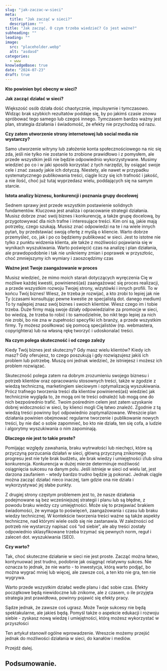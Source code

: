 ```yaml
---
slug: "jak-zaczac-w-sieci"
meta:
  title: "Jak zacząć w sieci?"
  description: ""
title: "Jak zacząć. O czym trzeba wiedzieć? Co jest ważne?"
subheading: ""
leading: ""
image:
  src: "placeholder.webp"
  alt: "asdasd"
categories:
  - www
knowledgeBase: true
date: "2024-07-23"
draft: true
---
```


**Kto powinien być obecny w sieci?**

**Jak zacząć działać w sieci?**

Większość osób działa dość chaotycznie, impulsywnie i tymczasowo. Widząc brak szybkich rezultatów poddaje się, by po jakimś czasie znowu spróbować tego samego lub czegoś innego. Tymczasem bardzo ważny jest plan, strategia działania i świadomość, że efekty nie przychodzą od razu.

**Czy zatem utworzenie strony internetowej lub social media nie wystarczy?**

Samo utworzenie witryny lub założenie konta społecznościowego na nic się zda, jeśli nie tylko nie zostanie to zrobione prawidłowo i z pomysłem, ale przede wszystkim jeśli nie będzie odpowiednio wykorzystywane. Musimy wiedzieć po co i w jaki sposób korzystać z tych narzędzi, by osiągać swoje cele i znać zasady jakie ich dotyczą. Niestety, ale nawet w przypadku systematycznego publikowania treści, ciągle liczy się ich trafność i jakość, a nie ilość, choć już tutaj wyprzedasz wielu, poddających się na samym starcie.

**Istota analizy biznesu, konkurencji i poznania grupy docelowej**

Sednem sprawy jest przede wszystkim postawienie solidnych fundamentów. Kluczowa jest analiza i opracowanie strategii działania. Musisz dobrze znać swój biznes i konkurencję, a także grupę docelową, by przygotowywać dla nich trafne i interesujące treści. Kim oni są, jakie mają potrzeby, czego szukają. Musisz znać odpowiedzi na te i na wiele innych pytań, by przedstawiać swoją ofertę z myślą o kliencie. Warto dobrze przemyśleć, co, jak i po co będziemy publikować w sieci. Jest to istotne nie tylko z punktu widzenia klienta, ale także z możliwości pojawiania się w wynikach wyszukiwania. Warto poświęcić czas na analizę i plan działania, ale prawdopodobnie i tak nie unikniemy zmian i poprawek w przyszłośc, choć zmniejszymy ich wymiary i zaoszcędzimy czas

**Ważne jest Twoje zaangażowanie w proces**

Musisz wiedzieć, że mimo moich starań dotyczących wyręczenia Cię w możliwe każdej kwestii, powinieneś(aś) zaangażować się proces realizacji, a przede wszystkim rozwoju Twojej strony, wizytówki i innych profili. To w końcu Twój biznes! Wiesz, że trzeba je rozwijać, a kto zrobi to lepiej jak nie Ty (czasami konsultując pewne kwestie ze specjalistą dot. danego medium) To ty najlepiej znasz swój biznes i swoich klientów. Wiesz czego im i tobie trzeba. Duże firmy mają swoje działy odpowiedzialne za promocje w sieci, bo wiedzą, że trzeba to robić i to samodzielnie, bo nikt tego lepiej za nich nie zrobi, bo nie zna w zupełności specyfiki ich branży, a przede wszystkim firmy. Ty możesz posiłkować się pomocą specjalistów (np. webmastera, copyrightera) lub na własną rękę tworzyć i udoskonalać treści.

**Na czym polega skuteczność i od czego zależy**

Kiedy Twój biznes jest skuteczny? Gdy masz wielu klientów? Kiedy ich masz? Gdy oferujesz, to czego poszukują i gdy rozwiązujesz jakiś ich problem lub potrzebę. Muszą oni jednak wiedzieć, że istniejesz i możesz ich problem rozwiązać.

Skuteczność polega zatem na dobrym zrozumieniu swojego biznesu i potrzeb klientów oraz opracowaniu stosownych treści, także w zgodzie z wiedzą techniczną, marketingiem sieciowym i optymalizacją wyszukiwania. Prócz trafnego tworzenia treści dla klientów powinieneś(aś) wiedzieć jak technicznie wygląda to, że mogą oni te treści odnaleźć lub mogą one do nich bezpośrednio trafić. Twoim pośrednim celem jest zatem uzyskanie dobrej widoczności w sieci, by klienci mogli Cię łatwo znaleźć. Zgodnie z tą wiedzą treści powinny być odpowiednio zoptymalizowane. Wreszcie plan działania powinien obejmować regularne tworzenie i publikowanie nowych treści, by nie dać o sobie zapomnieć, bo kto nie działa, ten się cofa, a ludzie i algorytmy wyszukiwania o nim zapominają.

**Dlaczego nie jest to takie proste?**

Pomijając względy zawahania, braku wytrwałości lub niechęci, które są przyczyną porzucania działań w sieci, główną przyczyną znikomego progresu jest nie tyle brak budżetu, ale brak wiedzy i umiejętności i/lub silna konkurencja. Konkurencja w dużej mierze determinuje możliwość osiągnięcia sukcesu na danym polu. Jeśli istnieje w sieci od wielu lat, jest darzona zaufaniem - wtedy bardzo trudno będzie ją pokonać. Jednak ciągle można zacząć działać nieco inaczej, tam gdzie ona nie działa i wykorzystywać jej słabe punkty.

Z drugiej strony częstym problemem jest to, że nasze działania podejmowane są bez wcześniejszej strategii i planu lub są błędne, z powodu braku wiedzy czy umiejętności. Może się to przejawiać brakiem świadomości, że wymaga to poświęceń, zaangażowania i czasu lub braku wiedzy technicznej. W kontekście tworzenia treści ważne są także aspekty techniczne, nad którymi wiele osób się nie zastanawia. W zależności od potrzeb nie wystarczy napisać coś “od siebie”, ale aby treści zostały odpowiednio sklasyfikowane trzeba trzymać się pewnych norm, reguł i zaleceń dot. wyszukiwania (SEO).

**Czy warto?**

Tak, choć skuteczne działanie w sieci nie jest proste. Zacząć można łatwo, kontynuować jest trudno, podobnie jak osiągnąć relatywny sukces. Nie oznacza to jednak, że nie warto - to inwestycja, którą warto podjąć, bo można wygrać mniej lub więcej, ale zawsze coś, a ten kto nie gra, ten nie wygrywa.

Warto przede wszystkim działać wedle planu i dać sobie czas. Efekty początkowe będą niewidoczne lub znikome, ale z czasem, o ile przyjęta strategia jest prawidłowa, powinny pojawić się efekty pracy.

Sądze jednak, że zawsze coś ugrasz. Może Twoje sukcesy nie będą spektakularne, ale jakieś będą. Pomyśl także o aspekcie edukacji i rozwoju siebie - zyskasz nową wiedzę i umiejętności, którą możesz wykorzystać w przyszłości

Ten artykuł stanowił ogólne wprowadzenie. Wreszcie możemy przejść jednak do możliwości działania w sieci, do kanałów i mediów.

Przejdź dalej.

## Podsumowanie.
